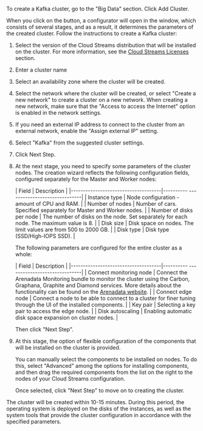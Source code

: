 To create a Kafka cluster, go to the "Big Data" section. Click Add Cluster.

When you click on the button, a configurator will open in the window, which consists of several stages, and as a result, it determines the parameters of the created cluster. Follow the instructions to create a Kafka cluster:

1. Select the version of the Cloud Streams distribution that will be installed on the cluster. For more information, see the [Cloud Streams Licenses](../../concepts/types/) section.
1. Enter a cluster name
1. Select an availability zone where the cluster will be created.
1. Select the network where the cluster will be created, or select "Create a new network" to create a cluster on a new network. When creating a new network, make sure that the "Access to access the Internet" option is enabled in the network settings.
1. If you need an external IP address to connect to the cluster from an external network, enable the "Assign external IP" setting.
1. Select "Kafka" from the suggested cluster settings.
1. Click Next Step.

1. At the next stage, you need to specify some parameters of the cluster nodes. The creation wizard reflects the following configuration fields, configured separately for the Master and Worker nodes:

    | Field | Description |
    |-------------------------------------|---------- ------------------------------|
    | Instance type | Node configuration - amount of CPU and RAM. |
    | Number of nodes | Number of cars. Specified separately for Master and Worker nodes. |
    | Number of disks per node | The number of disks on the node. Set separately for each node. The maximum value is 8. |
    | Disk size | Disk space on nodes. The limit values ​​are from 500 to 2000 GB. |
    | Disk type | Disk type (SSD/High-IOPS SSD). |

    The following parameters are configured for the entire cluster as a whole:

    | Field | Description |
    |-------------------------------------|---------- ------------------------------|
    | Connect monitoring node | Connect the Arenadata Monitoring bundle to monitor the cluster using the Carbon, Graphana, Graphite and Diamond services. More details about the functionality can be found on the [Arenadata website](https://docs.arenadata.io/mon/en/index.html). |
    | Connect edge node | Connect a node to be able to connect to a cluster for finer tuning through the UI of the installed components. |
    | Key pair | Selecting a key pair to access the edge node. |
    | Disk autoscaling | Enabling automatic disk space expansion on cluster nodes. |

    Then click "Next Step".

1. At this stage, the option of flexible configuration of the components that will be installed on the cluster is provided.

    You can manually select the components to be installed on nodes. To do this, select "Advanced" among the options for installing components, and then drag the required components from the list on the right to the nodes of your Cloud Streams configuration.

    Once selected, click "Next Step" to move on to creating the cluster.

The cluster will be created within 10-15 minutes. During this period, the operating system is deployed on the disks of the instances, as well as the system tools that provide the cluster configuration in accordance with the specified parameters.
